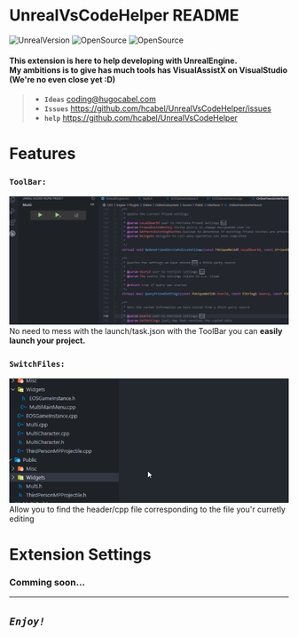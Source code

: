 # UnrealVsCodeHelper README

![UnrealVersion](https://img.shields.io/badge/Compatibility-Window-orange)
![OpenSource](https://img.shields.io/badge/repo-OpenSource-brightgreen)
![OpenSource](https://img.shields.io/badge/contribution-Very%20welcome-blue)

#### This extension is here to help developing with UnrealEngine.<br/> My ambitions is to give has much tools has VisualAssistX on VisualStudio (We're no even close yet :D)

> - **`Ideas`** coding@hugocabel.com
> - **`Issues`** https://github.com/hcabel/UnrealVsCodeHelper/issues
> - **`help`** https://github.com/hcabel/UnrealVsCodeHelper

# Features

### **`ToolBar:`**
![ToolBar](./resources/readme/ToolBar.gif)<br/>
No need to mess with the launch/task.json with the ToolBar you can **easily launch your project.**
### **`SwitchFiles:`**
![SwitchFile](./resources/readme/SwitchFile.gif)<br/>
Allow you to find the header/cpp file corresponding to the file you'r curretly editing

# Extension Settings

###  **Comming soon...**

------------------------------------------------------------------------------------------------------------------------

## ***`Enjoy!`***
